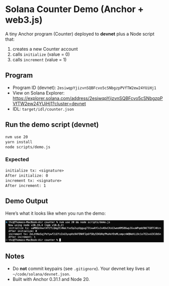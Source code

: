 # Solana Counter Demo (Anchor + web3.js)

A tiny Anchor program (Counter) deployed to **devnet** plus a Node script that:
1) creates a new Counter account
2) calls `initialize` (value = 0)
3) calls `increment` (value = 1)

## Program
- Program ID (devnet): `2esiwqpYjizvnSQBFcvo5cSNbgzpPVfTW2ew24YUiHj1`
- View on Solana Explorer:
  https://explorer.solana.com/address/2esiwqpYjizvnSQBFcvo5cSNbgzpPVfTW2ew24YUiHj1?cluster=devnet
- IDL: `target/idl/counter.json`

## Run the demo script (devnet)

    nvm use 20
    yarn install
    node scripts/demo.js

### Expected

    initialize tx: <signature>
    After initialize: 0
    increment tx: <signature>
    After increment: 1

## Demo Output

Here’s what it looks like when you run the demo:

![demo output](assets/demo-output.png)

## Notes
- Do **not** commit keypairs (see `.gitignore`). Your devnet key lives at `~/code/solana/devnet.json`.
- Built with Anchor 0.31.1 and Node 20.
